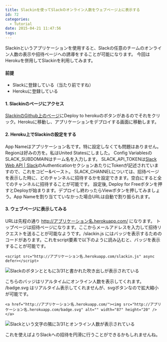 ```yaml
---
title: Slackinを使ってSlackのオンライン人数をウェブページ上に表示する
id: 72
categories:
  - Tutorial
date: 2015-04-21 11:47:56
tags:
---
```

Slackinというアプリケーションを使用すると、Slackの任意のチームのオンライン人数の表示や招待ページへの誘導をすることが可能になります。
今回はHerokuを併用してSlackinを利用してみます。

<!--more-->

#### 前提

*   Slackに登録している（当たり前ですね）
*   Herokuに登録している

#### 1. Slackinのページにアクセス

[SlackinのGithub上のページ](https://github.com/rauchg/slackin)にDeploy to herokuのボタンがあるのでそれをクリック。Herokuに移動し、アプリケーションをデプロイする画面に移動します。

#### 2. Heroku上でSlackinの設定をする

App Nameはアプリケーション名です。特に設定しなくても問題はありません。
Regionは好みの方を。私はUnited Statesにしました。
Config VariablesのSLACK_SUBDOMAINはチーム名を入力します。
SLACK_API_TOKENは[Slack Web API | Slack](https://api.slack.com/web)のAuthenticationセクションあたりにTokenが記述されていますので、これをコピー&ペースト。
SLACK_CHANNELについては、招待ページを表示した時に、どのチャンネルに招待するかを設定できます。空白にすると全てのチャンネルに招待することが可能です。
設定後, Deploy for Freeボタンを押すとDeployが始まります。デプロイし終わったらViewボタンを押してみましょう。App Nameを割り当てていなかった場合URLは自動で割り振られます。

#### 3. ウェブページに表示してみる

URLは先程の通り http://アプリケーション名.herokuapp.com/ になります。
トップページは招待ページになります。ここからメールアドレスを入力して招待リクエストを送ることが可能なようです。/slackin.js にはバッジを表示するためのコードがあります。これをscript要素で以下のように読み込むと、バッジを表示することが可能です。

```
<script src="http://アプリケーション名.herokuapp.com/slackin.js" async defer></script>
```

![Slackのボタンとともに3/31と書かれた吹き出しが表示されている](/assets/images/2015-4-21_12-28-49_634.png)

こちらのバッジはリアルタイムにオンライン人数を表示してくれます。
/badge.svg はリアルタイム表示してくれませんが、svgボタンなので拡大縮小が可能です。

```
<a href="http://アプリケーション名.herokuapp.com/"><img src="http://アプリケーション名.herokuapp.com/badge.svg" alt="" width="87" height="20" /></a>
```

![Slackという文字の隣に3/31とオンライン人数が表示されている](/assets/images/2015-4-21_12-38-19_635.png)

これを使えばよりSlackへの招待を円滑に行うことができるかもしれませんね。
